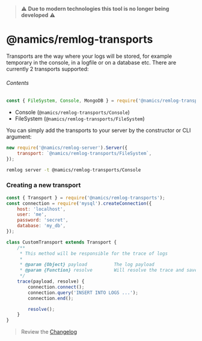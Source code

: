> :warning: **Due to modern technologies this tool is no longer being developed** :warning:

# @namics/remlog-transports

Transports are the way where your logs will be stored, for example temporary in the console, in a logfile or on a database etc. There are currently 2 transports supported:

###### Contents

```js
const { FileSystem, Console, MongoDB } = require('@namics/remlog-transports');
```

* Console (`@namics/remlog-transports/Console`)
* FileSystem (`@namics/remlog-transports/FileSystem`)

You can simply add the transports to your server by the constructor or CLI argument:

```js
new require('@namics/remlog-server').Server({
    transport: `@namics/remlog-transports/FileSystem`,
});
```

```bash
remlog server -t @namics/remlog-transports/Console
```

### Creating a new transport

```js
const { Transport } = require('@namics/remlog-transports');
const connection = require('mysql').createConnection({
    host: 'localhost',
    user: 'me',
    password: 'secret',
    database: 'my_db',
});

class CustomTransport extends Transport {
    /**
     * This method will be responsible for the trace of logs
     *
     * @param {Object} payload          The log payload
     * @param {Function} resolve        Will resolve the trace and save it to the internal file
     */
    trace(payload, resolve) {
        connection.connect();
        connection.query('INSERT INTO LOGS ...');
        connection.end();

        resolve();
    }
}
```

> Review the [Changelog](/packages/transports/CHANGELOG.md)
